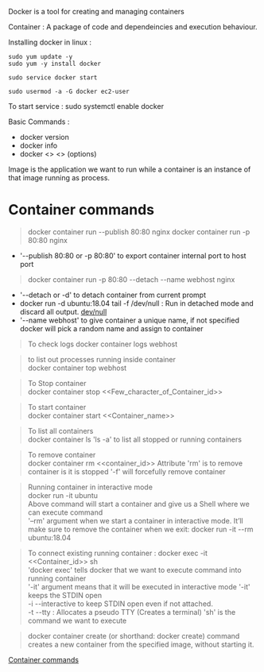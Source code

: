 Docker is a tool for creating and managing containers

Container : A package of code and dependeincies and execution behaviour.

Installing docker in linux :

    sudo yum update -y
    sudo yum -y install docker
     
    sudo service docker start
     
    sudo usermod -a -G docker ec2-user

To start service :
  sudo systemctl enable docker


Basic Commands : 
- docker version
- docker info
- docker <<Command>> <<sub-command>> (options)


Image is the application we want to run while a container is an instance of that image running as process.

# Container commands
> docker container run --publish 80:80 nginx 
> docker container run -p 80:80 nginx
- '--publish 80:80 or -p 80:80' to export container internal port to host port
> docker container run -p 80:80 --detach --name webhost nginx
- '--detach  or -d' to detach container from current prompt
- docker run -d ubuntu:18.04 tail -f /dev/null : Run in detached mode and discard all output. <a href='https://www.geeksforgeeks.org/what-is-dev-null-in-linux/'>dev/null</a>
- '--name webhost' to give container a unique name, if not specified docker will pick a random name and assign to container

> To check logs
  docker container logs webhost  

> to list out processes running inside container  
  docker container top webhost

> To Stop container  
  docker container stop <<Few_character_of_Container_id>>

> To start container  
  docker container start <<Container_name>>
  
> To list all containers   
  docker container ls 
  'ls -a' to list all stopped or running containers

> To remove container  
  docker container rm <<container_id>>
  Attribute 'rm' is to remove container is it is stopped
  '-f' will forcefully remove container
  
> Running container in interactive mode     
  docker run -it ubuntu  
  Above command will start a container and give us a Shell where we can execute command  
  '–rm' argument when we start a container in interactive mode. It’ll make sure to remove the container when we exit: docker run -it --rm ubuntu:18.04  
  
> To connect existing running container :
  docker exec -it <<Container_id>> sh   
  'docker exec' tells docker that we want to execute command into running container  
  '-it' argument means  that it will be executed in interactive mode '-it' keeps the STDIN open  
      -i --interactive to keep STDIN open even if not attached.  
      -t --tty : Allocates a pseudo TTY (Creates a terminal)
  'sh' is the command we want to execute  




> docker container create (or shorthand: docker create) command creates a new container from the specified image, without starting it.
  

<a href="https://docs.docker.com/reference/cli/docker/container/">Container commands</a>